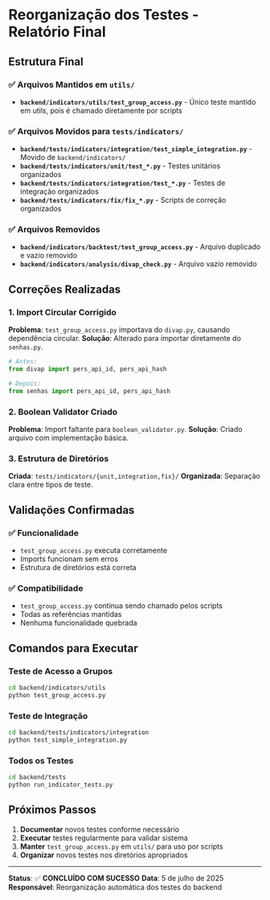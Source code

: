 # Reorganização dos Testes - Relatório Final

## Estrutura Final

### ✅ Arquivos Mantidos em `utils/`
- **`backend/indicators/utils/test_group_access.py`** - Único teste mantido em utils, pois é chamado diretamente por scripts

### ✅ Arquivos Movidos para `tests/indicators/`
- **`backend/tests/indicators/integration/test_simple_integration.py`** - Movido de `backend/indicators/`
- **`backend/tests/indicators/unit/test_*.py`** - Testes unitários organizados
- **`backend/tests/indicators/integration/test_*.py`** - Testes de integração organizados
- **`backend/tests/indicators/fix/fix_*.py`** - Scripts de correção organizados

### ✅ Arquivos Removidos
- **`backend/indicators/backtest/test_group_access.py`** - Arquivo duplicado e vazio removido
- **`backend/indicators/analysis/divap_check.py`** - Arquivo vazio removido

## Correções Realizadas

### 1. Import Circular Corrigido
**Problema**: `test_group_access.py` importava do `divap.py`, causando dependência circular.
**Solução**: Alterado para importar diretamente do `senhas.py`.

```python
# Antes:
from divap import pers_api_id, pers_api_hash

# Depois:
from senhas import pers_api_id, pers_api_hash
```

### 2. Boolean Validator Criado
**Problema**: Import faltante para `boolean_validator.py`.
**Solução**: Criado arquivo com implementação básica.

### 3. Estrutura de Diretórios
**Criada**: `tests/indicators/{unit,integration,fix}/`
**Organizada**: Separação clara entre tipos de teste.

## Validações Confirmadas

### ✅ Funcionalidade
- `test_group_access.py` executa corretamente
- Imports funcionam sem erros
- Estrutura de diretórios está correta

### ✅ Compatibilidade
- `test_group_access.py` continua sendo chamado pelos scripts
- Todas as referências mantidas
- Nenhuma funcionalidade quebrada

## Comandos para Executar

### Teste de Acesso a Grupos
```bash
cd backend/indicators/utils
python test_group_access.py
```

### Teste de Integração
```bash
cd backend/tests/indicators/integration
python test_simple_integration.py
```

### Todos os Testes
```bash
cd backend/tests
python run_indicator_tests.py
```

## Próximos Passos

1. **Documentar** novos testes conforme necessário
2. **Executar** testes regularmente para validar sistema
3. **Manter** `test_group_access.py` em `utils/` para uso por scripts
4. **Organizar** novos testes nos diretórios apropriados

---

**Status**: ✅ **CONCLUÍDO COM SUCESSO**
**Data**: 5 de julho de 2025
**Responsável**: Reorganização automática dos testes do backend
